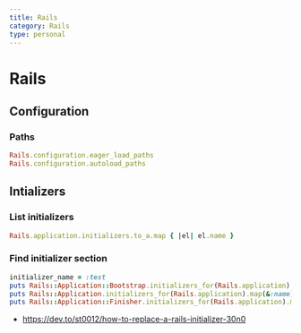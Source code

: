```yaml
---
title: Rails
category: Rails
type: personal
---
```


# Rails

## Configuration

### Paths

```ruby
Rails.configuration.eager_load_paths
Rails.configuration.autoload_paths
```

## Intializers

### List initializers

```ruby
Rails.application.initializers.to_a.map { |el| el.name }
```

### Find initializer section

```ruby
initializer_name = :test
puts Rails::Application::Bootstrap.initializers_for(Rails.application).map(&:name).include?(initializer_name)
puts Rails::Application.initializers_for(Rails.application).map(&:name).include?(initializer_name)
puts Rails::Application::Finisher.initializers_for(Rails.application).map(&:name).include?(initializer_name)
```

- https://dev.to/st0012/how-to-replace-a-rails-initializer-30n0

